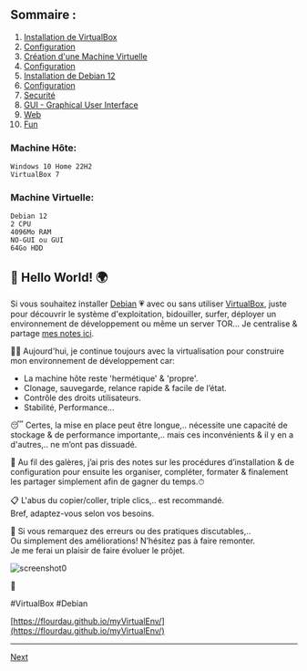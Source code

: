 ##  Sommaire :
01. [Installation de VirtualBox](01-vbox-install.md)  
02. [Configuration](02-vbox-config.md)  
03. [Création d'une Machine Virtuelle](03-machine-create.md)  
04. [Configuration](04-machine-config.md)  
05. [Installation de Debian 12](05-debian-install.md)  
06. [Configuration](06-debian-config.md)  
07. [Securité](07-debian-security.md)  
08. [GUI - Graphical User Interface](08-debian-GUI.md)  
09. [Web](09-debian-web.md)  
10. [Fun](10-debian-fun.md)  


### Machine Hôte:
    Windows 10 Home 22H2
    VirtualBox 7  

### Machine Virtuelle:
    Debian 12
    2 CPU
    4096Mo RAM
    NO-GUI ou GUI
    64Go HDD

## 👋 Hello World! 🌍
Si vous souhaitez installer [Debian](https://www.debian.org) 💗 avec ou sans utiliser [VirtualBox](https://www.virtualbox.org), juste pour découvrir le système d'exploitation, bidouiller, surfer, déployer un environnement de développement ou même un server TOR... Je centralise & partage [mes notes ici](https://flourdau.github.io/myVirtualEnv/).  

👨‍💻 Aujourd'hui, je continue toujours avec la virtualisation pour construire mon environnement de développement car:
- La machine hôte reste 'hermétique' & 'propre'.
- Clonage, sauvegarde, relance rapide & facile de l’état.
- Contrôle des droits utilisateurs.
- Stabilité, Performance...

😴 Certes, la mise en place peut être longue,.. nécessite une capacité de stockage & de performance importante,.. mais ces inconvénients & il y en a d'autres,.. ne m’ont pas dissuadé.  

💪 Au fil des galères, j’ai pris des notes sur les procédures d’installation & de configuration pour ensuite les organiser, compléter, formater & finalement les partager simplement afin de gagner du temps.⏱  

📋 L'abus du copier/coller, triple clics,.. est recommandé.   
Bref, adaptez-vous selon vos besoins.  

💬 Si vous remarquez des erreurs ou des pratiques discutables,..  
Ou simplement des améliorations! N’hésitez pas à faire remonter.  
Je me ferai un plaisir de faire évoluer le prôjet.   

![screenshot0](IMG/10-debian-fun/00.png)  

🤖

#VirtualBox #Debian   

[https://flourdau.github.io/myVirtualEnv/](https://flourdau.github.io/myVirtualEnv/)

___
[Next](01-vbox-install.md)